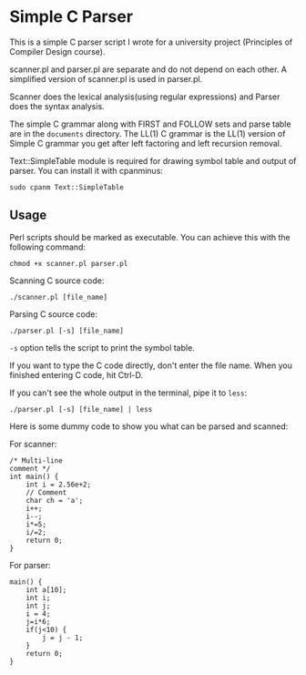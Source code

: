 Simple C Parser
===============

This is a simple C parser script I wrote for a university project (Principles of Compiler Design course).

scanner.pl and parser.pl are separate and do not depend on each other. A simplified version of scanner.pl is used in parser.pl.

Scanner does the lexical analysis(using regular expressions) and Parser does the syntax analysis.

The simple C grammar along with FIRST and FOLLOW sets and parse table are in the `documents` directory. The LL(1) C grammar is the LL(1) version of Simple C grammar you get after left factoring and left recursion removal.

Text::SimpleTable module is required for drawing symbol table and output of parser. You can install it with cpanminus:

`sudo cpanm Text::SimpleTable`

Usage
-----

Perl scripts should be marked as executable. You can achieve this with the following command:

`chmod +x scanner.pl parser.pl`

Scanning C source code:

`./scanner.pl [file_name]`

Parsing C source code:

`./parser.pl [-s] [file_name]`

`-s` option tells the script to print the symbol table.

If you want to type the C code directly, don't enter the file name. When you finished entering C code, hit Ctrl-D.

If you can't see the whole output in the terminal, pipe it to `less`:

`./parser.pl [-s] [file_name] | less`

Here is some dummy code to show you what can be parsed and scanned:

For scanner:

    /* Multi-line
    comment */
    int main() {
        int i = 2.56e+2;
        // Comment
        char ch = 'a';
        i++;
        i--;
        i*=5;
        i/=2;
        return 0;
    }

For parser:

    main() {
        int a[10];
        int i;
        int j;
        i = 4;
        j=i*6;
        if(j<10) {
            j = j - 1;
        }
        return 0;
    }